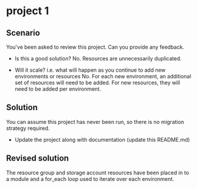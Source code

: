 # project 1

## Scenario

You've been asked to review this project. Can you provide any feedback.

- Is this a good solution?
No. Resources are unnecessarily duplicated.

- Will it scale? i.e. what will happen as you continue to add new environments or resources
No. For each new environment, an additional set of resources will need to be added.
For new resources, they will need to be added per environment.

## Solution

You can assume this project has never been run, so there is no migration strategy required.

- Update the project along with documentation (update this README.md)

## Revised solution

The resource group and storage account resources have been placed in to a module and a for_each loop used to iterate over each environment.